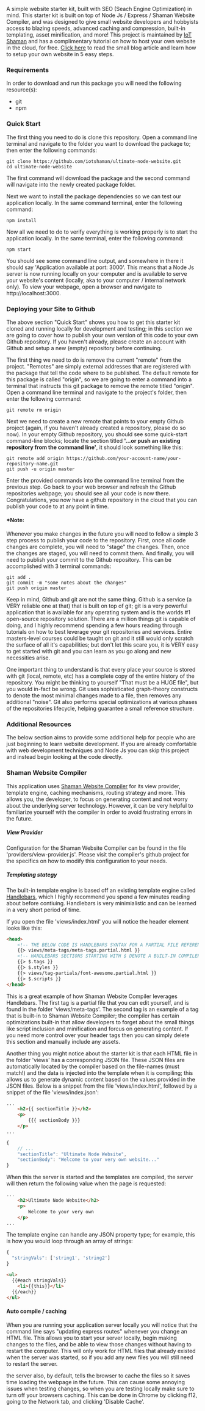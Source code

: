 

A simple website starter kit, built with SEO (Seach Engine Optimization) in mind. This starter kit is built on top of Node Js / Express / Shaman Website Compiler, and was designed to give small website developers and hobbyists access to blazing speeds, advanced caching and compression, built-in templating, asset minification, and more! This project is maintained by [IoT Shaman](https://www.iotshaman.com) and has a complimentary tutorial on how to host your own website in the cloud, for free. [Click here](https://www.iotshaman.com/blog/content/how-to-host-your-website-for-free-in-5-easy-steps) to read the small blog article and learn how to setup your own website in 5 easy steps. 

### Requirements

In order to download and run this package you will need the following resource(s):

- git
- npm

### Quick Start

The first thing you need to do is clone this repository. Open a command line terminal and navigate to the folder you want to download the package to; then enter the following commands:

```shell
git clone https://github.com/iotshaman/ultimate-node-website.git
cd ultimate-node-website
```

The first command will download the package and the second command will navigate into the newly created package folder. 

Next we want to install the package dependencies so we can test our application locally. In the same command terminal, enter the following command:

```shell
npm install
```

Now all we need to do to verify everything is working properly is to start the application locally. In the same terminal, enter the following command:

```shell
npm start
```

You should see some command line output, and somewhere in there it should say 'Application available at port: 3000'. This means that a Node Js server is now running locally on your computer and is available to serve your website's content (locally, aka to your computer / internal network only). To view your webpage, open a browser and navigate to  http://localhost:3000. 

### Deploying your Site to Github

The above section "Quick Start" shows you how to get this starter kit cloned and running locally for development and testing; in this section we are going to cover how to publish your own version of this code to your own Github repository. If you haven't already, please create an account with Github and setup a new (empty) repository before continuing. 

The first thing we need to do is remove the current "remote" from the project. "Remotes" are simply external addresses that are registered with the package that tell the code where to be published. The default remote for this package is called "origin", so we are going to enter a command into a terminal that instructs this git package to remove the remote titled "origin". Open a command line terminal and navigate to the project's folder, then enter the following command:

```shell
git remote rm origin
```

Next we need to create a new remote that points to your empty Github project (again, if you haven't already created a repository, please do so now). In your empty Github repository, you should see some quick-start command-line blocks; locate the section titled **'…or push an existing repository from the command line'**, it should look something like this:

```shell
git remote add origin https://github.com/your-account-name/your-repository-name.git
git push -u origin master
```

Enter the provided commands into the command line terminal from the previous step. Go back to your web browser and refresh the Github repositories webpage; you should see all your code is now there. Congratulations, you now have a github repository in the cloud that you can publish your code to at any point in time. 

#### *Note:

Whenever you make changes in the future you will need to follow a simple 3 step process to publish your code to the repository. First, once all code changes are complete, you will need to "stage" the changes. Then, once the changes are staged, you will need to commit them. And finally, you will need to publish your commit to the Github repository. This can be accomplished with 3 terminal commands:

```shell
git add .
git commit -m "some notes about the changes"
git push origin master
```

Keep in mind, Github and git are not the same thing. Github is a service (a VERY reliable one at that) that is built on top of git; git is a very powerful application that is available for any operating system and is the worlds #1 open-source repository solution. There are a million things git is capable of doing, and I highly recommend spending a few hours reading through tutorials on how to best leverage your git repositories and services. Entire masters-level courses could be taught on git and it still would only scratch the surface of all it's capabilities; but don't let this scare you, it is VERY easy to get started with git and you can learn as you go along and new necessities arise. 

One important thing to understand is that every place your source is stored with git (local, remote, etc) has a complete copy of the entire history of the repository. You might be thinking to yourself "That must be a HUGE file", but you would in-fact be wrong. Git uses sophisticated graph-theory constructs to denote the most minimal changes made to a file, then removes any additional "noise". Git also performs special optimizations at various phases of the repositories lifecycle, helping guarantee a small reference structure.

### Additional Resources

The below section aims to provide some additional help for people who are just beginning to learn website development. If you are already comfortable with web development techniques and Node Js you can skip this project and instead begin looking at the code directly.

### Shaman Website Compiler

This application uses [Shaman Website Compiler](https://github.com/iotshaman/shaman-website-compiler) for its view provider, template engine, caching mechanisms, routing strategy and more. This allows you, the developer, to focus on generating content and not worry about the underlying server technology. However, it can be very helpful to familiarize yourself with the compiler in order to avoid frustrating errors in the future.

##### View Provider

Configuration for the Shaman Website Compiler can be found in the file 'providers/view-provider.js'. Please visit the compiler's github project for the specifics on how to modify this configuration to your needs.

##### Templating stategy

The built-in template engine is based off an existing template engine called [Handlebars](https://handlebarsjs.com/), which I highly recommend you spend a few minutes reading about before contiuing. Handlebars is very minimialistic and can be learned in a very short period of time. 

If you open the file 'views/index.html' you will notice the header element looks like this:

```html
<head>
    <!-- THE BELOW CODE IS HANDLEBARS SYNTAX FOR A PARTIAL FILE REFERENCE -->
    {{> views/meta-tags/meta-tags.partial.html }}
    <!-- HANDLEBARS SECTIONS STARTING WITH $ DENOTE A BUILT-IN COMPILER DIRECTIVE (SEE GITHUB) -->
    {{> $.tags }}
    {{> $.styles }}
    {{> views/tag-partials/font-awesome.partial.html }}
    {{> $.scripts }}
</head>
```

This is a great example of how Shaman Website Compiler leverages Handlebars. The first tag is a partial file that you can edit yourself, and is found in the folder 'views/meta-tags'. The second tag is an example of a tag that is built-in to Shaman Website Compiler; the compiler has certain optimizations built-in that allow developers to forget about the small things like script inclusion and minification and forcus on generating content. If you need more control over your header tags then you can simply delete this section and manually include any assets. 

Another thing you might notice about the starter kit is that each HTML file in the folder 'views' has a corresponding JSON file. These JSON files are automatically located by the compiler based on the file-names (must match!) and the data is injected into the template when it is compiling; this allows us to generate dynamic content based on the values provided in the JSON files. Below is a snippet from the file 'views/index.html', followed by a snippet of the file 'views/index.json':

```html
...
    <h2>{{ sectionTitle }}</h2>
    <p>
        {{{ sectionBody }}}
    </p>
...
```

```javascript
{
    // ...
    "sectionTitle": "Ultimate Node Website",
    "sectionBody": "Welcome to your very own website..."
}
```

When this the server is started and the templates are compiled, the server will then return the following value when the page is requested:

```html
...
    <h2>Ultimate Node Website</h2>
    <p>
        Welcome to your very own
    </p>
...
```

The template engine can handle any JSON property type; for example, this is how you would loop through an array of strings:

```js
{
  "stringVals": ['string1', 'string2']
}
```
```html
<ul>
  {{#each stringVals}}
    <li>{{this}}</li>
  {{/each}}
</ul>
```

#### Auto compile / caching

When you are running your application server locally you will notice that the command line says "updating express routes" whenever you change an HTML file. This allows you to start your server locally, begin making changes to the files, and be able to view those changes without having to restart the computer. This will only work for HTML files that already existed when the server was started, so if you add any new files you will still need to restart the server. 

the server also, by default, tells the browser to cache the files so it saves time loading the webpage in the future. This can cause some annoying issues when testing changes, so when you are testing locally make sure to turn off your browsers caching. This can be done in Chrome by clicking f12, going to the Network tab, and clicking 'Disable Cache'.